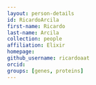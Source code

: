 ```yaml
---
layout: person-details
id: RicardoArcila
first-name: Ricardo
last-name: Arcila
collection: people
affiliation: Elixir
homepage:
github_username: ricardoaat
orcid:
groups: [genes, proteins]
---
```

